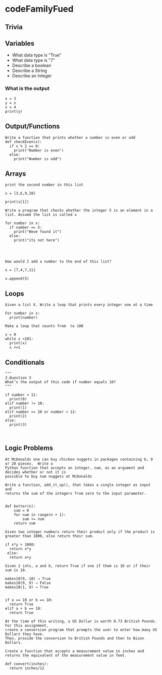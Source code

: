 # codeFamilyFued

## Trivia



## Variables
- What data type is "True"
- What data type is "7"
- Describe a boolean
- Describe a String
- Describe an Integer



### What is the output
```
x = 3
y = x
x = 4
print(y)
```

## Output/Functions
```
Write a function that prints whether a number is even or odd
def checkEven(x):
  if x % 2 == 0:
    print("Number is even")
  else:
    print("Number is odd")
```

## Arrays
```
print the second number in this list

x = [3,6,9,10]

print(x[1])
```
```
Write a program that checks whether the integer 5 is an element in a list. Assume the list is called x

for number in x:
  if number == 5:
    print("Weve found it")
  else:
    print("its not here")




```


```
How would I add a number to the end of this list?

x = [7,4,7,11]

x.append(5)
```

## Loops
```
Given a list X. Write a loop that prints every integer one at a time

For number in x:
  print(number)
```

```
Make a loop that counts from  to 100

x = 0
while x <101:
  print(x)
  x +=1
```

## Conditionals
```
"""
3.Question 3
What’s the output of this code if number equals 10?
"""

if number > 11: 
  print(0)
elif number != 10:
  print(1)
elif number >= 20 or number < 12:
  print(2)
else:
  print(3)
  
```
```

```
## Logic Problems
```
At McDonalds one can buy chicken nuggets in packages containing 6, 9 or 20 pieces.  Write a 
Python function that accepts an integer, num, as an argument and decides whether or not it is 
possible to buy num nuggets at McDonalds
```
```
Write a function, add_it_up(), that takes a single integer as input and 
returns the sum of the integers from zero to the input parameter.


def better(n):
    sum = 0
    for num in range(n + 1):
        sum += num
    return sum
```
```
Given two integer numbers return their product only if the product is greater than 1000, else return their sum.

if x*y > 1000:
  return x*y
 else:
  return x+y
```

```
Given 2 ints, a and b, return True if one if them is 10 or if their sum is 10.

makes10(9, 10) → True
makes10(9, 9) → False
makes10(1, 9) → True


if a == 10 or b == 10:
  return True
elif a + b == 10:
  return True
```
```
At the time of this writing, a US Dollar is worth 0.73 British Pounds. For this assignment, 
create a conversion program that prompts the user to enter how many US Dollars they have. 
Then, provide the conversion to British Pounds and then to Bison Dollars.
```

```
Create a function that accepts a measurement value in inches and returns the equivalent of the measurement value in feet.

def convert(inches):
  return inches/12
```
```


```
